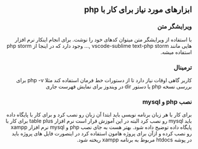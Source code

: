 <div dir="rtl">

## ابزارهای مورد نیاز برای کار با php
### ویرایشگر متن
با استفاده از ویرایشگر متن میتوان کدهای خود را نوشت. برای انجام اینکار نرم افزار هایی مانند vscode-sublime text-php storm ,... وجود دارد که در اینجا از php storm استفاده میشه.
### ترمینال
کاربر گاهی اوقات نیاز دارد تا از دستورات خط فرمان استفاده کند مثلا php -v برای بررسی نسخه php  یا دستور dir در ویندوز برای نمایش فهرست جاری
### نصب php و mysql
برای کار با هر زبان برنامه نویسی باید ابتدا آن زبان رو نصب کرد و برای کار با پایگاه داده باید mysql رو نصب کرد البته در این آموزش قرار است نرم افزار table plus برای کار با پایگاه داده توضیح داده شود.
بهتر هست به جای نصب php  و  mysql نرم افزار xampp رو نصب کرده و ازآن برای پروژه هامون استفاده کرد در اینصورت فایل های پروژه باید در پوشه htdocs مربوط به برنامه xampp ریخته شود.
